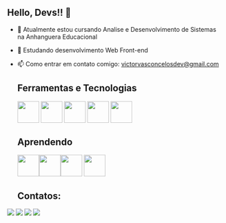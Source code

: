 ## Hello, Devs!! 👋

- 🔭 Atualmente estou cursando Analise e Desenvolvimento de Sistemas na Anhanguera Educacional
- 🌱 Estudando desenvolvimento Web Front-end 
- 📫 Como entrar em contato comigo: victorvasconcelosdev@gmail.com

  ## Ferramentas e Tecnologias
  <img src="https://cdn.jsdelivr.net/gh/devicons/devicon@latest/icons/html5/html5-original-wordmark.svg" width="50" height="50" />
  <img src="https://cdn.jsdelivr.net/gh/devicons/devicon@latest/icons/css3/css3-original-wordmark.svg" width="50" height="50" />
  <img src="https://cdn.jsdelivr.net/gh/devicons/devicon@latest/icons/notion/notion-original.svg" width="50" height="50" />
  <img src="https://cdn.jsdelivr.net/gh/devicons/devicon@latest/icons/vscode/vscode-original.svg" width="50" height="50" />
  <img src="https://cdn.jsdelivr.net/gh/devicons/devicon@latest/icons/canva/canva-original.svg" width="50" height="50" />

  ## Aprendendo
  <img src="https://cdn.jsdelivr.net/gh/devicons/devicon@latest/icons/javascript/javascript-original.svg" width="50" height="50" /><img src="https://cdn.jsdelivr.net/gh/devicons/devicon@latest/icons/java/java-original.svg" 
  width="50" height="50" /><img src="https://cdn.jsdelivr.net/gh/devicons/devicon@latest/icons/cplusplus/cplusplus-original.svg" width="50" height="50" />
   <img src="https://cdn.jsdelivr.net/gh/devicons/devicon@latest/icons/lua/lua-original.svg"  width="50" height="50" />

   ## Contatos:

<div>
<a href="https://www.instagram.com/viictordev/" target="_blank"><img loading="lazy" src="https://img.shields.io/badge/-Instagram-%23E4405F?style=for-the-badge&logo=instagram&logoColor=white" target="_blank"></a>
<a href="https://www.tiktok.com/@cryptontzt" target="_blank"><img loading="lazy" src="https://img.shields.io/badge/Tiktok-9146FF?style=for-the-badge&logo=tiktok&logoColor=white" target="_blank"></a>
<a href = "victorvasconcelosdev@gmail.com"><img loading="lazy" src="https://img.shields.io/badge/Gmail-D14836?style=for-the-badge&logo=gmail&logoColor=white" target="_blank"></a>
<a href="https://www.linkedin.com/in/victor-vasconcelos-b08593308/" target="_blank"><img loading="lazy" src="https://img.shields.io/badge/-LinkedIn-%230077B5?style=for-the-badge&logo=linkedin&logoColor=white" target="_blank"></a>   
</div>


          
  
          
 
          
          
 
          
  
          
  
          
  
          
          
